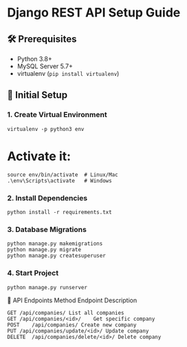 # Django REST API Setup Guide

## 🛠️ Prerequisites
- Python 3.8+
- MySQL Server 5.7+
- virtualenv (`pip install virtualenv`)

## 🚀 Initial Setup

### 1. Create Virtual Environment
```
virtualenv -p python3 env
```

# Activate it:
```
source env/bin/activate  # Linux/Mac
.\env\Scripts\activate   # Windows
```

### 2. Install Dependencies
```
python install -r requirements.txt
```

### 3. Database Migrations
```
python manage.py makemigrations
python manage.py migrate
python manage.py createsuperuser
```

### 4. Start Project
```
python manage.py runserver
```

📡 API Endpoints
Method	Endpoint	Description
```
GET	/api/companies/	List all companies
GET	/api/companies/<id>/	Get specific company
POST	/api/companies/	Create new company
PUT	/api/companies/update/<id>/	Update company
DELETE	/api/companies/delete/<id>/	Delete company
```
